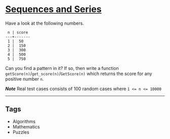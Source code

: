 # [Sequences and Series](https://www.codewars.com/kata/5254bd1357d59fbbe90001ec)

Have a look at the following numbers.

```
 n | score
---+-------
 1 |  50
 2 |  150
 3 |  300
 4 |  500
 5 |  750
```

Can you find a pattern in it? If so, then write a function `getScore(n)`/`get_score(n)`/`GetScore(n)` which returns the score for any positive number `n`.

**_Note_**
Real test cases consists of 100 random cases where `1 <= n <= 10000`

---

## Tags

- Algorithms
- Mathematics
- Puzzles
